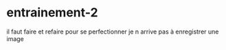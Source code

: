 # entrainement-2
il faut faire et refaire pour se perfectionner
je n arrive pas à enregistrer une image
